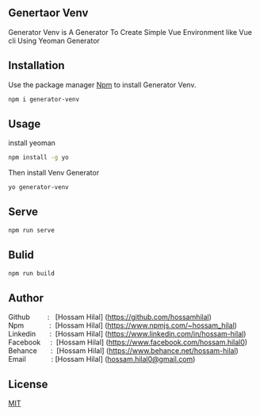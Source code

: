 ## Genertaor Venv
Generator Venv is A Generator To Create Simple Vue Environment like Vue cli Using Yeoman Generator 


## Installation

Use the package manager [Npm](https://www.npmjs.com/) to install Generator Venv.

```bash
npm i generator-venv
```

## Usage
install yeoman 

```bash
npm install -g yo
```
Then install Venv Generator <br />

```bash
yo generator-venv
```

## Serve

```bash
npm run serve 
```

## Bulid

```bash
npm run build 
```

## Author
Github &nbsp; &nbsp; &nbsp; &nbsp;  : &nbsp; [Hossam Hilal] (https://github.com/hossamhilal) <br />
Npm  &nbsp; &nbsp; &nbsp; &nbsp; &nbsp; &nbsp; :&nbsp; [Hossam Hilal] (https://www.npmjs.com/~hossam_hilal) <br />
Linkedin &nbsp; &nbsp;  &nbsp;  :&nbsp; [Hossam Hilal] (https://www.linkedin.com/in/hossam-hilal) <br />
Facebook &nbsp; &nbsp;  :&nbsp; [Hossam Hilal] (https://www.facebook.com/hossam.hilal0) <br />
Behance &nbsp; &nbsp; &nbsp; :&nbsp; [Hossam Hilal] (https://www.behance.net/hossam-hilal) <br />
Email  &nbsp; &nbsp; &nbsp; &nbsp; &nbsp; &nbsp;  :&nbsp;[Hossam Hilal] (hossam.hilal0@gmail.com) <br />



## License
[MIT](https://choosealicense.com/licenses/mit/)
